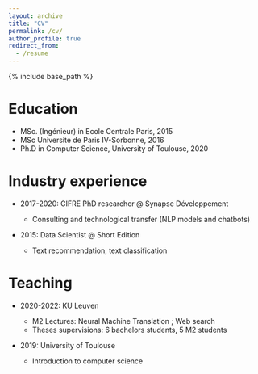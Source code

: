 ```yaml
---
layout: archive
title: "CV"
permalink: /cv/
author_profile: true
redirect_from:
  - /resume
---
```


{% include base_path %}

Education
======
* MSc. (Ingénieur) in Ecole Centrale Paris, 2015
* MSc Universite de Paris IV-Sorbonne, 2016
* Ph.D in Computer Science, University of Toulouse, 2020

Industry experience
======
* 2017-2020: CIFRE PhD researcher @ Synapse Développement
  * Consulting and technological transfer (NLP models and chatbots)

* 2015: Data Scientist @  Short Edition
  * Text recommendation, text classification
  

Teaching
======

* 2020-2022: KU Leuven
  * M2 Lectures: Neural Machine Translation ; Web search
  * Theses supervisions: 6 bachelors students, 5 M2 students

* 2019: University of Toulouse
  * Introduction to computer science
